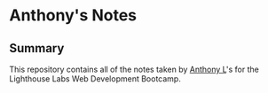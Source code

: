 # Anthony's Notes

## Summary 

This repository contains all of the notes taken by [Anthony L](https://github.com/alasam/)'s for the Lighthouse Labs Web Development Bootcamp.